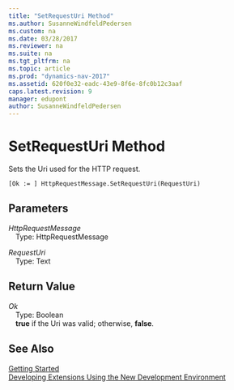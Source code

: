 ```yaml
---
title: "SetRequestUri Method"
ms.author: SusanneWindfeldPedersen
ms.custom: na
ms.date: 03/28/2017
ms.reviewer: na
ms.suite: na
ms.tgt_pltfrm: na
ms.topic: article
ms.prod: "dynamics-nav-2017"
ms.assetid: 620f0e32-eadc-43e9-8f6e-8fc0b12c3aaf
caps.latest.revision: 9
manager: edupont
author: SusanneWindfeldPedersen
---
```


# SetRequestUri Method
Sets the Uri used for the HTTP request.

```
[Ok := ] HttpRequestMessage.SetRequestUri(RequestUri)
```

## Parameters
*HttpRequestMessage*  
&emsp;Type: HttpRequestMessage

*RequestUri*  
&emsp;Type: Text

## Return Value
*Ok*  
&emsp;Type: Boolean  
&emsp;**true** if the Uri was valid; otherwise, **false**.

## See Also
[Getting Started](../devenv-get-started.md)  
[Developing Extensions Using the New Development Environment](../devenv-dev-overview.md)

